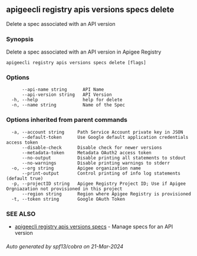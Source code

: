 ## apigeecli registry apis versions specs delete

Delete a spec associated with an API version

### Synopsis

Delete a spec associated with an API version in Apigee Registry

```
apigeecli registry apis versions specs delete [flags]
```

### Options

```
      --api-name string      API Name
      --api-version string   API Version
  -h, --help                 help for delete
  -n, --name string          Name of the Spec
```

### Options inherited from parent commands

```
  -a, --account string     Path Service Account private key in JSON
      --default-token      Use Google default application credentials access token
      --disable-check      Disable check for newer versions
      --metadata-token     Metadata OAuth2 access token
      --no-output          Disable printing all statements to stdout
      --no-warnings        Disable printing warnings to stderr
  -o, --org string         Apigee organization name
      --print-output       Control printing of info log statements (default true)
  -p, --projectID string   Apigee Registry Project ID; Use if Apigee Orgniazation not provisioned in this project
      --region string      Region where Apigee Registry is provisioned
  -t, --token string       Google OAuth Token
```

### SEE ALSO

* [apigeecli registry apis versions specs](apigeecli_registry_apis_versions_specs.md)	 - Manage specs for an API version

###### Auto generated by spf13/cobra on 21-Mar-2024
